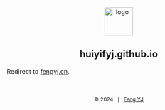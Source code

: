 <div align=center>
    <img src="https://github.com/huiyifyj/huiyifyj.cn/blob/master/2017.12.25~/img/favicon.png" alt="logo" width="64"/>
    <h2>huiyifyj.github.io</h2>
</div>

Redirect to [fengyj.cn](https://fengyj.cn).

<br>
<br>
<div align=center>
    <sub>
        &copy; 2024 &nbsp; | &nbsp; <a href="https://fengyj.cn" target="_blank">Feng.YJ</a>
    </sub>
</div>

